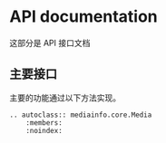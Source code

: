 # API documentation

这部分是 API 接口文档

## 主要接口

主要的功能通过以下方法实现。

```{eval-rst}
.. autoclass:: mediainfo.core.Media
    :members:
    :noindex: 
```
